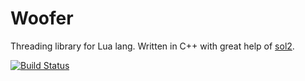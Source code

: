 # Woofer
Threading library for Lua lang. Written in C++ with great help of [sol2](https://github.com/ThePhD/sol2).

[![Build Status](https://travis-ci.org/loud-hound/woofer.svg?branch=master)](https://travis-ci.org/loud-hound/woofer)
